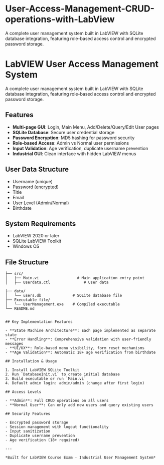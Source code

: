 # User-Access-Management-CRUD-operations-with-LabView
A complete user management system built in LabVIEW with SQLite database integration, featuring role-based access control and encrypted password storage.

# LabVIEW User Access Management System

A complete user management system built in LabVIEW with SQLite database integration, featuring role-based access control and encrypted password storage.

## Features

- **Multi-page GUI**: Login, Main Menu, Add/Delete/Query/Edit User pages
- **SQLite Database**: Secure user credential storage
- **Password Encryption**: MD5 hashing for password security
- **Role-based Access**: Admin vs Normal user permissions
- **Input Validation**: Age verification, duplicate username prevention
- **Industrial GUI**: Clean interface with hidden LabVIEW menus

## User Data Structure

- Username (unique)
- Password (encrypted)
- Title
- Email
- User Level (Admin/Normal)
- Birthdate

## System Requirements

- LabVIEW 2020 or later
- SQLite LabVIEW Toolkit
- Windows OS

## File Structure

```
├── src/
│   ├── Main.vi                 # Main application entry point
│   ├── Userdata.ctl               # User data

├── data/
│   └── users.db              # SQLite database file
├── Executable file/
│   └── UserManagement.exe    # Compiled executable
└── README.md
```


```

## Key Implementation Features

- **State Machine Architecture**: Each page implemented as separate state
- **Error Handling**: Comprehensive validation with user-friendly messages
- **UI/UX**: Role-based menu visibility, form reset mechanisms
- **Age Validation**: Automatic 18+ age verification from birthdate

## Installation & Usage

1. Install LabVIEW SQLite Toolkit
2. Run `DatabaseInit.vi` to create initial database
3. Build executable or run `Main.vi`
4. Default admin login: admin/admin (change after first login)

## Access Levels

- **Admin**: Full CRUD operations on all users
- **Normal User**: Can only add new users and query existing users

## Security Features

- Encrypted password storage
- Session management with logout functionality
- Input sanitization
- Duplicate username prevention
- Age verification (18+ required)

---

*Built for LabVIEW Course Exam - Industrial User Management System*
